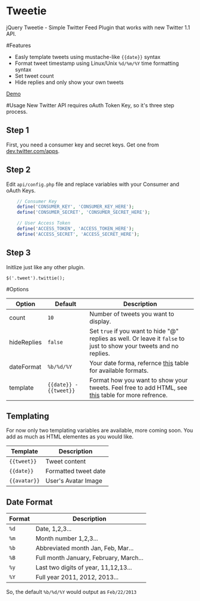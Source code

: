 Tweetie
=======

jQuery Tweetie - Simple Twitter Feed Plugin that works with new Twitter 1.1 API.

#Features

- Easly template tweets using mustache-like `{{date}}` syntax
- Format tweet timestamp using Linux/Unix `%d/%m/%Y` time formatting syntax
- Set tweet count
- Hide replies and only show your own tweets

[Demo](http://sonnyt.com/Tweetie)

#Usage
New Twitter API requires oAuth Token Key, so it's three step process.

## Step 1

First, you need a consumer key and secret keys. Get one from [dev.twitter.com/apps](https://dev.twitter.com/apps).

## Step 2

Edit `api/config.php` file and replace variables with your Consumer and oAuth Keys.

```PHP
    // Consumer Key
    define('CONSUMER_KEY', 'CONSUMER_KEY_HERE');
    define('CONSUMER_SECRET', 'CONSUMER_SECRET_HERE');

    // User Access Token
    define('ACCESS_TOKEN', 'ACCESS_TOKEN_HERE');
    define('ACCESS_SECRET', 'ACCESS_SECRET_HERE');
```

## Step 3

Initlize just like any other plugin.

```JS
$('.tweet').twittie();
```

#Options

Option | Default | Description
--- | --- | ---
count | `10` | Number of tweets you want to display.
hideReplies | `false` | Set `true` if you want to hide "@" replies as well. Or leave it `false` to just to show your tweets and no replies.
dateFormat | `%b/%d/%Y` | Your date forma, refernce [this](#date-format) table for available formats.
template | `{{date}} - {{tweet}}` | Format how you want to show your tweets. Feel free to add HTML, see [this](#templating) table for more refrence.

## Templating

For now only two templating variables are available, more coming soon. You add as much as HTML elementes as you would like.

Template | Description
--- | ---
`{{tweet}}` | Tweet content
`{{date}}` | Formatted tweet date
`{{avatar}}` | User's Avatar Image

## Date Format
Format | Description
--- | ---
`%d` | Date, 1,2,3...
`%m` | Month number 1,2,3...
`%b` | Abbreviated month Jan, Feb, Mar...
`%B` | Full month January, February, March...
`%y` | Last two digits of year, 11,12,13...
`%Y` | Full year 2011, 2012, 2013...

So, the default `%b/%d/%Y` would output as `Feb/22/2013`
